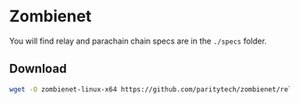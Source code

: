 # Zombienet

You will find relay and parachain chain specs are in the `./specs` folder.

## Download

```sh
wget -O zombienet-linux-x64 https://github.com/paritytech/zombienet/releases/download/v1.3.55/zombienet-linux-x64 && chmod +x zombienet-linux-x64
```